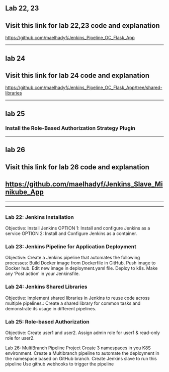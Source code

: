 ## Lab 22, 23
## Visit this link for lab 22,23 code and explanation
https://github.com/maelhadyf/Jenkins_Pipeline_OC_Flask_App

---

## lab 24
## Visit this link for lab 24 code and explanation
https://github.com/maelhadyf/Jenkins_Pipeline_OC_Flask_App/tree/shared-libraries

---

## lab 25
### Install the Role-Based Authorization Strategy Plugin

---

## lab 26
## Visit this link for lab 26 code and explanation
https://github.com/maelhadyf/Jenkins_Slave_Minikube_App
---
---
---

### Lab 22: Jenkins Installation
Objective: Install Jenkins
OPTION 1: Install and configure Jenkins as a service
OPTION 2: Install and Configure Jenkins as a container.

### Lab 23: Jenkins Pipeline for Application Deployment
Objective: Create a Jenkins pipeline that automates the following processes:
Build Docker image from Dockerfile in GitHub.
Push image to Docker hub.
Edit new image in deployment.yaml file.
Deploy to k8s.
Make any ‘Post action’ in your Jenkinsfile.

### Lab 24: Jenkins Shared Libraries
Objective: Implement shared libraries in Jenkins to reuse code across multiple pipelines.: Create a shared library for common tasks and demonstrate its usage in different pipelines.

### Lab 25: Role-based Authorization 
Objective: Create user1 and user2.
Assign admin role for user1 & read-only role for user2.

Lab 26: MultiBranch Pipeline Project
Create 3 namespaces in you K8S environment.
Create a Multibranch pipeline to automate the deployment in the namespace based on GitHub branch.
Create Jenkins slave to run this pipeline
Use github webhooks to trigger the pipeline
